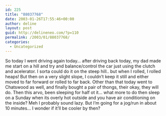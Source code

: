 ```yaml
---
id: 225
title: "88037768"
date: 2003-01-26T17:55:46+00:00
author: deline
layout: post
guid: http://delineneo.com/?p=110
permalink: /2003/01/88037768/
categories:
  - Uncategorized
---
```

So today I went driving again today&#8230; after driving back today, my dad made me start on a hill and try and balance/control the car just using the clutch and acelerator. I sorta could do it on the steep hill.. but when I rolled, I rolled heaps! But then on a very slight slope, I couldn&#8217;t keep it still and either moved to far forward or rolled to far back. Other than that today went to Chatswood as well, and finally bought a pair of thongs, their okay, they will do. Then this arvo, been sleeping for half ot it&#8230; what more to do then sleep on a Sunday when its overly hot outside and you have air conditioning on the inside? Meh I probably sound lazy. But I&#8217;m going for a jog/run in about 10 minutes&#8230; I wonder if it&#8217;ll be cooler by then?